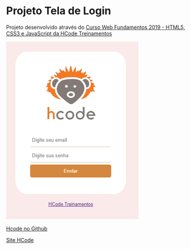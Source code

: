 <h1>Projeto Tela de Login</h1>


Projeto desenvolvido através do <a href="https://www.udemy.com/share/100TQWAEQbdVlaQXg=">Curso Web Fundamentos 2019 - HTML5, CSS3 e JavaScript da HCode Treinamentos
  
<p>
<img src="docs/image01.png" alt="Logo da HCode">
 </p>

<a href="https://github.com/hcodebr">Hcode no Github

<a href="https://hcode.com.br">Site HCode




